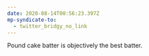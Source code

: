 ```yaml
---
date: 2020-08-14T00:56:23.397Z
mp-syndicate-to:
  - twitter_bridgy_no_link
---
```


Pound cake batter is objectively the best batter.
